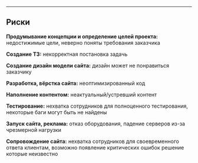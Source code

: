 -------
Риски
-------
**Продумывание концепции и определение целей проекта:** недостижимые цели, неверно поняты требования заказчика

**Создание ТЗ:** некорректная постановка задачь

**Создание дизайн модели сайта:** дизайн может не понравиться заказчику

**Разработка, вёрстка сайта:** неоптимизированный код

**Наполнение контентом:** неактуальный/устревший контент

**Тестирование:** нехватка сотрудников для полноценного тестирования, некоторые баги могут быть не найдены

**Запуск сайта, реклама:** отказ оборудования, падение серверов из-за чрезмерной нагрузки

**Сопровождение сайта:** нехватка сотрудников для своевременного ответа клиентам, возможно появление критических ошибок решение которые неизвестно
